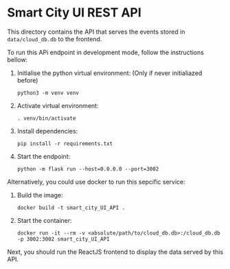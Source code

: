 # Smart City UI REST API

This directory contains the API that serves the events stored in `data/cloud_db.db` to the frontend.

To run this APi endpoint in development mode, follow the instructions bellow:

1. Initialise the python virtual environment: (Only if never initialiazed before)

    ```
    python3 -m venv venv
    ```

2. Activate virtual environment:

    ```
    . venv/bin/activate
    ```

3. Install dependencies:

    ```
    pip install -r requirements.txt
    ```

4. Start the endpoint:

    ```
    python -m flask run --host=0.0.0.0 --port=3002
    ```

Alternatively, you could use docker to run this sepcific service:

1. Build the image:

    ```
    docker build -t smart_city_UI_API .
    ```

2. Start the container:

    ```
    docker run -it --rm -v <absolute/path/to/cloud_db.db>:/cloud_db.db -p 3002:3002 smart_city_UI_API
    ```

Next, you should run the ReactJS frontend to display the data served by this API.